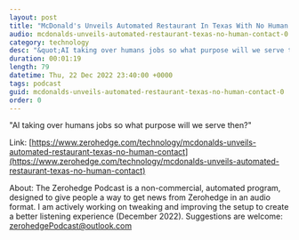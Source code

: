```yaml
---
layout: post
title: "McDonald's Unveils Automated Restaurant In Texas With No Human Contact"
audio: mcdonalds-unveils-automated-restaurant-texas-no-human-contact-0
category: technology
desc: "&quot;AI taking over humans jobs so what purpose will we serve then?&quot; "
duration: 00:01:19
length: 79
datetime: Thu, 22 Dec 2022 23:40:00 +0000
tags: podcast
guid: mcdonalds-unveils-automated-restaurant-texas-no-human-contact-0
order: 0
---
```

&quot;AI taking over humans jobs so what purpose will we serve then?&quot; 

Link: [https://www.zerohedge.com/technology/mcdonalds-unveils-automated-restaurant-texas-no-human-contact](https://www.zerohedge.com/technology/mcdonalds-unveils-automated-restaurant-texas-no-human-contact)

About: The Zerohedge Podcast is a non-commercial, automated program, designed to give people a way to get news from Zerohedge in an audio format.  I am actively working on tweaking and improving the setup to create a better listening experience (December 2022).  Suggestions are welcome: [zerohedgePodcast@outlook.com](mailto:zerohedgePodcast@outlook.com)